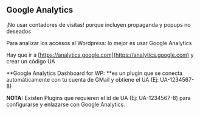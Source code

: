 ## Google Analytics

¡No usar contadores de visitas! porque incluyen propaganda y popups no deseados

Para analizar los accesos al Wordpress: lo mejor es usar Google Analytics

Hay que ir a [https://analytics.google.com](https://analytics.google.com) y crear un código UA

**Google Analytics Dashboard for WP: **es un plugin que se conecta automáticamente con tu cuenta de GMail y obtiene el UA \(Ej: UA-1234567-8\)

**NOTA:** Existen Plugins que requieren el id de UA \(Ej: UA-1234567-8\) para configurarse y enlazarse con Google Analytics.


